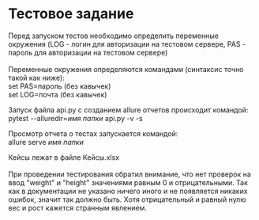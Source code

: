 # Тестовое задание

Перед запуском тестов необходимо определить переменные окружения (LOG - логин для авторизации на тестовом сервере, PAS - пароль для авторизации на тестовом сервере) <br><br>
Переменные окружения определяются командами (синтаксис точно такой как ниже): <br>
set PAS=пароль (без кавычек) <br>
set LOG=почта (без кавычек)


Запуск файла api.py с созданием allure отчетов происходит командой: <br>
pytest --alluredir=*имя папки* api.py -v -s

Просмотр отчета о тестах запускается командой: <br>
allure serve *имя папки*


Кейсы лежат в файле Кейсы.xlsx <br><br>
При проведении тестирования обратил внимание, что нет проверок на ввод "weight" и "height" значениями равным 0 и отрицательными. Так как в документации не указано ничего иного и не появляется никаких ошибок, значит так должно быть. Хотя отрицательный и равный нулю вес и рост кажется странным явлением.
